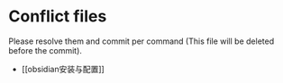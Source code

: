 # Conflict files
Please resolve them and commit per command (This file will be deleted before the commit).
- [[obsidian安装与配置]]
